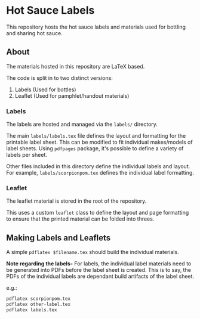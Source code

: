 # Hot Sauce Labels

This repository hosts the hot sauce labels and materials used
for bottling and sharing hot sauce.


## About

The materials hosted in this repository are LaTeX based.

The code is split in to two distinct versions:
1. Labels (Used for bottles)
2. Leaflet (Used for pamphlet/handout materials)


### Labels
The labels are hosted and managed via the `labels/` directory.

The main `labels/labels.tex` file defines the layout and formatting
for the printable label sheet. This can be modified to fit individual
makes/models of label sheets.
Using `pdfpages` package, it's possible to define a variety of labels
per sheet.

Other files included in this directory define the individual labels
and layout. For example, `labels/scorpionpom.tex` defines the individual
label formatting.


### Leaflet

The leaflet material is stored in the root of the repository.

This uses a custom `leaflet` class to define the layout and page formatting to
ensure that the printed material can be folded into threes.

## Making Labels and Leaflets

A simple `pdflatex $filename.tex` should build the individual materials.

**Note regarding the labels-**
For labels, the individual label materials need to be generated into PDFs
before the label sheet is created.
This is to say, the PDFs of the individual labels are dependant build artifacts
of the label sheet.

e.g.:
```sh
pdflatex scorpionpom.tex
pdflatex other-label.tex
pdflatex labels.tex
```
